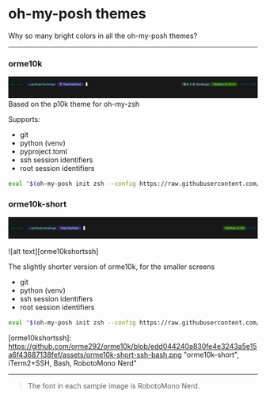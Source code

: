 # oh-my-posh themes

Why so many bright colors in all the oh-my-posh themes?

---

### orme10k

![alt text][orme10k]
Based on the p10k theme for oh-my-zsh

Supports:

- git
- python (venv)
- pyproject.toml
- ssh session identifiers
- root session identifiers

```bash
eval "$(oh-my-posh init zsh --config https://raw.githubusercontent.com/orme292/omp_themes/refs/heads/master/orme10k.omp.yaml)"
```

### orme10k-short

![alt text][orme10kshort]

![alt text][orme10kshortssh]

The slightly shorter version of orme10k, for the smaller screens

- git
- python (venv)
- ssh session identifiers
- root session identifiers

```bash
eval "$(oh-my-posh init zsh --config https://raw.githubusercontent.com/orme292/omp_themes/refs/heads/master/orme10k-short.omp.yaml)"
```

[orme10k]: https://github.com/orme292/omp_themes/blob/e1541005ba97fb1fe3bb031cddd33fb4bea2bbd5/assets/orme10k.png "orme10k, iTerm2, Zsh, RobotoMono Nerd"
[orme10kshort]: https://github.com/orme292/omp_themes/blob/e1541005ba97fb1fe3bb031cddd33fb4bea2bbd5/assets/orme10k-short.png "orme10k-short, iTerm2, Zsh, RobotoMono Nerd"

[orme10kshortssh]: https://github.com/orme292/orme10k/blob/edd044240a830fe4e3243a5e15a6f43687138fef/assets/orme10k-short-ssh-bash.png "orme10k-short", iTerm2+SSH, Bash, RobotoMono Nerd"

---

> The font in each sample image is RobotoMono Nerd.
